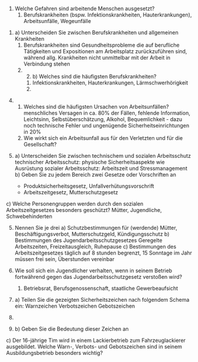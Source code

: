 
1) Welche Gefahren sind arbeitende Menschen ausgesetzt?
	1) Berufskrankheiten (bspw. Infektionskrankheiten, Hauterkrankungen), Arbeitsunfälle, Wegeunfälle

1. a) Unterscheiden Sie zwischen Berufskrankheiten und allgemeinen Krankheiten 
	1. Berufskrankheiten sind Gesundheitsprobleme die auf berufliche Tätigkeiten und Expositionen am Arbeitsplatz zurückzuführen sind, während allg. Krankheiten nicht unmittelbar mit der Arbeit in Verbindung stehen
	2. 2) b) Welches sind die häufigsten Berufskrankheiten?
		1. Infektionskrankheiten, Hauterkrankungen, Lärmschwerhörigkeit
		2. 
4) 1) Welches sind die häufigsten Ursachen von Arbeitsunfällen?
	menschliches Versagen in ca. 80% der Fällen, fehlende Information, Leichtsinn, Selbstüberschätzung, Alkohol, Bequemlichkeit - dazu noch technische Fehler und ungenügende Sicherheitseinrichtungen in 20%
	1) Wie wirkt sich ein Arbeitsunfall aus für den Verletzten und für die Gesellschaft?

5) a) Unterscheiden Sie zwischen technischem und sozialen Arbeitsschutz
	technischer Arbeitsschutz: physische Sicherheitsaspekte wie Ausrüstung
	sozialer Arbeitsschutz: Arbeitszeit und Stressmanagement
b) Geben Sie zu jedem Bereich zwei Gesetze oder Vorschriften an
	- Produktsicherheitsgesetz, Unfallverhütungsvorschrift
	- Arbeitszeitgesetz, Mutterschutzgesetz

c) Welche Personengruppen werden durch den sozialen Arbeitszeitgesetzes besonders geschützt?
	Mütter, Jugendliche, Schwebehinderten

5) Nennen Sie je drei a) Schutzbestimmungen für (werdende) Mütter,
	Beschäftigungsverbot, Mutterschutzgeld, Kündigungsschutz
b) Bestimmungen des Jugendarbeitsschutzgesetzes
	Geregelte Arbeitszeiten, Freizeitausgleich, Ruhepause
c) Bestimmungen des Arbeitszeitgesetzes
	täglich auf 8 stunden begrenzt, 15 Sonntage im Jahr müssen frei sein, Überstunden vereinbar

6) Wie soll sich ein Jugendlicher verhalten, wenn in seinem Betrieb fortwährend gegen das Jugendarbeitsschutzgesetz verstoßen wird?
	1) Betriebsrat, Berufsgenossenschaft, staatliche Gewerbeaufsicht

7) a) Teilen Sie die gezeigten Sicherheitszeichen nach folgendem Schema ein: Warnzeichen Verbotszeichen Gebotszeichen
8) 
9) b) Geben Sie die Bedeutung dieser Zeichen an

c) Der 16-jährige Tim wird in einem Lackierbetrieb zum Fahrzeuglackierer ausgebildet. Welche Warn-, Verbots- und Gebotszeichen sind in seinem Ausbildungsbetrieb besonders wichtig?